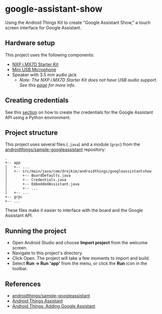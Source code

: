 # google-assistant-show

Using the Android Things Kit to create "Google Assistant Show," a touch screen interface for Google Assistant.

## Hardware setup

This project uses the following components:

* [NXP i.MX7D Starter Kit](https://androidthings.withgoogle.com/#!/kits/pico-pro-maker-kit)
* [Mini USB Microphone](https://www.adafruit.com/product/3367)
* Speaker with 3.5 mm audio jack
    * *Note: The NXP i.MX7D Starter Kit does not have USB audio support. See this [page](https://developer.android.com/things/hardware/) for more info.*

## Creating credentials

See this [section](https://github.com/androidthings/sample-googleassistant#run-the-sample) on how to create the credentials for the Google Assistant API using a Python environment.

## Project structure

This project uses several files (`.java`) and a module (`grpc`) from the [androidthings/sample-googleassistant](https://github.com/androidthings/sample-googleassistant) repository:

```
.  
+-- app  
│   +-- ...  
│   +-- src/main/java/com/drejkim/androidthings/googleassistantshow  
│       +-- BoardDefaults.java  
│       +-- Credentials.java  
│       +-- EmbeddedAssistant.java  
│       +-- ...  
|   +-- ...    
+-- grpc
+-- ...  
```

These files make it easier to interface with the board and the Google Assistant API.

## Running the project

* Open Android Studio and choose **Import project** from the welcome screen.
* Navigate to this project's directory.
* Click Open. The project will take a few moments to import and build.
* Select **Run → Run 'app'** from the menu, or click the **Run** icon in the toolbar. 

## References

* [androidthings/sample-googleassistant](https://github.com/androidthings/sample-googleassistant)
* [Android Things Assistant](https://codelabs.developers.google.com/codelabs/androidthings-assistant/index.html?index=..%2F..%2Findex#0)
* [Android Things: Adding Google Assistant](https://code.tutsplus.com/tutorials/android-things-adding-google-assistant--cms-27690)